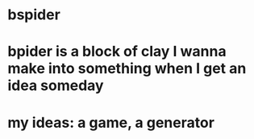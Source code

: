 # bspider
# bpider is a block of clay I wanna make into something when I get an idea someday
# my ideas: a game, a generator
